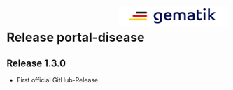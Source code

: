 <img align="right" width="250" height="47" src="./media/Gematik_Logo_Flag.png"/> <br/>    

# Release portal-disease

## Release 1.3.0

- First official GitHub-Release
